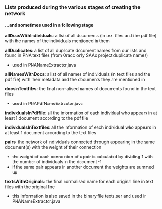 ### Lists produced during the various stages of creating the network 
#### ...and sometimes used in a following stage

<b>allDocsWithIndividuals</b>: a list of all documents (in text files and the pdf file) with the names of the individuals mentioned in them

<b>allDuplicates</b>: a list of all duplicate document names from our lists and found in PNA text files (from Oracc only SAAo project duplicate names)
* used in PNANameExtractor.java

<b>allNamesWithDocs</b>: a list of all names of individuals (in text files and the pdf file) with their metadata and the documents they are mentioned in

<b>docsInTextfiles</b>: the final normalised names of documents found in the text files
* used in PNAPdfNameExtractor.java

<b>individualsInPdffile</b>: all the information of each individual who appears in at least 1 document according to the pdf file

<b>individualsInTextfiles</b>: all the information of each individual who appears in at least 1 document according to the text files

<b>pairs</b>: the network of individuals connected through appearing in the same document(s) with the weight of their connection
* the weight of each connection of a pair is calculated by dividing 1 with the number of individuals in the document -1
* if the same pair appears in another document the weights are summed up

<b>textsWithOriginals</b>: the final normalised name for each original line in text files with the original line
* this information is also saved in the binary file texts.ser and used in PNANameExtractor.java

